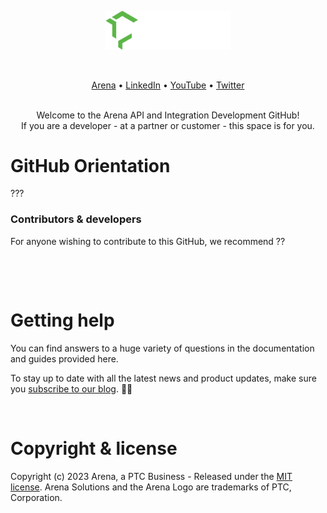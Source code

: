 &nbsp;
<p align="center">
  <a href="https://www.arenasolutions.com" target="_blank">
    <img src="https://github.com/ptc-arena/.github/blob/main/Arena_Green-White_x2000.png" alt="Arena" width="200px">
  </a>
</p>
&nbsp;

<p align="center">
    <a href="https://www.arenasolutions.com">Arena</a> •
    <a href="https://www.linkedin.com/company/arena-solutions/posts/?feedView=all">LinkedIn</a> •
    <a href="https://www.youtube.com/user/Arenasolutions">YouTube</a> •
    <a href="https://twitter.com/arenasolutions">Twitter</a>
    <br /><br />
</p>
<p align="center">
  Welcome to the Arena API and Integration Development GitHub! 
 <br />
  If you are a developer - at a partner or customer - this space is for you.
</p>


# GitHub Orientation

???

### Contributors & developers

For anyone wishing to contribute to this GitHub, we recommend ??

&nbsp;


&nbsp;

# Getting help

You can find answers to a huge variety of questions in the documentation and guides provided here. 

To stay up to date with all the latest news and product updates, make sure you [subscribe to our blog](https://www.arenasolutions.com/blog/). :saxophone::turtle:

&nbsp;

# Copyright & license

Copyright (c) 2023 Arena, a PTC Business - Released under the [MIT license](LICENSE). Arena Solutions and the Arena Logo are trademarks of PTC, Corporation.

